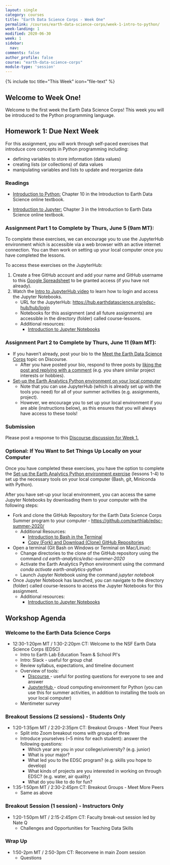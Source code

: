 ```yaml
---
layout: single
category: courses
title: "Earth Data Science Corps - Week One"
permalink: /courses/earth-data-science-corps/week-1-intro-to-python/
week-landing: 1
modified: 2020-06-30
week: 1
sidebar:
  nav:
comments: false
author_profile: false
course: "earth-data-science-corps"
module-type: 'session'
---
```

{% include toc title="This Week" icon="file-text" %}

<div class="notice--info" markdown="1">

## <i class="fa fa-ship" aria-hidden="true"></i> Welcome to Week One!

Welcome to the first week the Earth Data Science Corps! This week you will be introduced to the Python programming language. 

</div>

## <i class="fa fa-pencil"></i> Homework 1: Due Next Week

For this assignment, you will work through self-paced exercises that introduce core concepts in Python programming including:
* defining variables to store information (data values)
* creating lists (or collections) of data values
* manipulating variables and lists to update and reorganize data 

### Readings

* <a href="https://www.earthdatascience.org/courses/intro-to-earth-data-science/python-code-fundamentals/get-started-using-python/">Introduction to Python:</a> Chapter 10 in the Introduction to Earth Data Science online textbook.  

* <a href="https://www.earthdatascience.org/courses/intro-to-earth-data-science/open-reproducible-science/jupyter-python/">Introduction to Jupyter:</a> Chapter 3 in the Introduction to Earth Data Science online textbook. 

###  Assignment Part 1 to Complete by Thurs, June 5 (9am MT):

To complete these exercises, we can encourage you to use the JupyterHub environment which is accessible via a web browser with an active internet connection. You can then work on setting up your local computer once you have completed the lessons.

To access these exercises on the JupyterHub:
1. Create a free GitHub account and add your name and GitHub username to this <a href="https://docs.google.com/spreadsheets/d/1xSJoSO7AYKkE6h5yum_Km_XlBgcsmCmIxxsDjy8Ux9A/edit#gid=0">Google Spreadsheet</a> to be granted access (if you have not already).  
2. Watch the <a href="https://earthlab.earthdatascience.org/t/how-to-log-into-jupyterhub-cloud-computing-environment/51">Intro to JupyterHub video</a> to learn how to login and access the Jupyter Notebooks.  
    * URL for the JupyterHub: https://hub.earthdatascience.org/edsc-hub/hub/login
    * Notebooks for this assignment (and all future assignments) are accessible in the directory (folder) called course-lessons. 
    * Additional resources: 
       * <a href="https://www.earthdatascience.org/courses/intro-to-earth-data-science/open-reproducible-science/jupyter-python/">Introduction to Jupyter Notebooks</a> 

###  Assignment Part 2 to Complete by Thurs, June 11 (9am MT):

* If you haven’t already, post your bio to the <a href="https://earthlab.earthdatascience.org/t/meet-the-earth-data-science-corps-post-your-bio-and-meet-your-peers/20 ">Meet the Earth Data Science Corps</a> topic on Discourse.
    * After you have posted your bio, respond to three posts by <a href="https://meta.discourse.org/t/what-are-likes/30803">liking the post and replying with a comment</a> (e.g. you share similar project interests or hobbies). 
* <a href="https://www.earthdatascience.org/workshops/setup-earth-analytics-python/">Set-up the Earth Analytics Python environment on your local computer</a> 
     * Note that you can use JupyterHub (which is already set up with the tools you need) for all of your summer activities (e.g. assignments, project).
     * However, we encourage you to set up your local environment if you are able (instructions below), as this ensures that you will always have access to these tools!

### Submission
Please post a response to this <a href="https://earthlab.earthdatascience.org/t/about-the-edsc-week-01-category/75">Discourse discussion for Week 1.</a> 

### Optional: If You Want to Set Things Up Locally on your Computer
Once you have completed these exercises, you have the option to complete the <a href="https://earthlab.earthdatascience.org/t/about-the-edsc-week-01-category/75">Set-up the Earth Analytics Python environment exercise</a> (lessons 1-4) to set up the necessary tools on your local computer (Bash, git, Miniconda with Python).

After you have set-up your local environment, you can access the same Jupyter Notebooks by downloading them to your computer with the following steps:

* Fork and clone the GitHub Repository for the Earth Data Science Corps Summer program to your computer - https://github.com/earthlab/edsc-summer-2020/
    * Additional Resources:
        * <a href="https://www.earthdatascience.org/courses/intro-to-earth-data-science/open-reproducible-science/bash/">Introduction to Bash in the Terminal</a> 
        * <a href="https://www.earthdatascience.org/courses/intro-to-earth-data-science/open-reproducible-science/bash/">Copy (Fork) and Download (Clone) GitHub Repositories</a>
* Open a terminal (Git Bash on Windows or Terminal on Mac/Linux):
    * Change directories to the clone of the GitHub repository using the command *cd earth-analytics/edsc-summer-2020*
    * Activate the Earth Analytics Python environment using the command *conda activate earth-analytics-python*
    * Launch Jupyter Notebook using the command *jupyter notebook*
* Once Jupyter Notebook has launched, you can navigate to the directory (folder) called course-lessons to access the Jupyter Notebooks for this assignment. 
    * Additional resources: 
        * <a href="https://www.earthdatascience.org/courses/intro-to-earth-data-science/open-reproducible-science/jupyter-python/">Introduction to Jupyter Notebooks</a> 


## <i class="fa fa-book"></i> Workshop Agenda

### Welcome to the Earth Data Science Corps
* 12:30-1:20pm MT / 1:30-2:20pm CT: Welcome to the NSF Earth Data Science Corps (EDSC)
    * Intro to Earth Lab Education Team & School PI's
    * Intro: Slack - useful for group chat
    * Review syllabus, expectations, and timeline document      
    * Overview of tools: 
        * <a href="https://earthlab.earthdatascience.org/">Discourse </a> - useful for posting questions for everyone to see and answer
        * <a href="https://hub.earthdatascience.org/edsc-hub/hub/login">JupyterHub </a> - cloud computing environment for Python (you can use this for summer activities, in addition to installing the tools on your local computer)
    * Mentimeter survey

### Breakout Sessions (2 sessions) - Students Only
* 1:20-1:35pm MT / 2:20-2:35pm CT: Breakout Groups - Meet Your Peers
    * Split into Zoom breakout rooms with groups of three
    * Introduce yourselves (~5 mins for each student): answer the following questions:
        * Which year are you in your college/university? (e.g. junior)
        * What is your major? 
        * What led you to the EDSC program? (e.g. skills you hope to develop)
        * What kinds of projects are you interested in working on through EDSC? (e.g. water, air quality)
        * What do you like to do for fun?
* 1:35-1:50pm MT / 2:30-2:45pm CT: Breakout Groups - Meet More Peers
    * Same as above

### Breakout Session (1 session) - Instructors Only 
* 1:20-1:50pm MT / 2:15-2:45pm CT: Faculty break-out session led by Nate Q
    * Challenges and Opportunities for Teaching Data Skills

### Wrap Up
* 1:50-2pm MT / 2:50-3pm CT: Reconvene in main Zoom session
     * Questions



